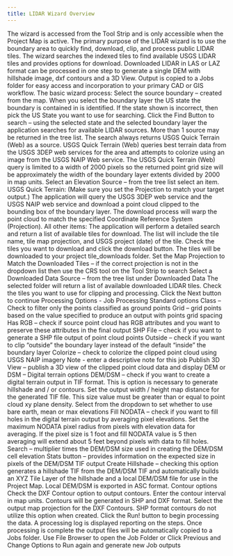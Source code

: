 ```yaml
---
title: LIDAR Wizard Overview
---
```

			
The wizard is accessed from the Tool Strip and is only accessible when the Project Map is active. The primary purpose of the LIDAR wizard is to use the boundary area to quickly find, download, clip, and process public LIDAR tiles. The wizard searches the indexed tiles to find available USGS LIDAR tiles and provides options for download. Downloaded LIDAR in LAS or LAZ format can be processed in one step to generate a single DEM with hillshade image, dxf contours and a 3D View. Output is copied to a Jobs folder for easy access and incorporation to your primary CAD or GIS workflow. The basic wizard process:    Select the source boundary – created from the map. When you select the boundary layer the US state the boundary is contained in is identified. If the state shown is incorrect, then pick the US State you want to use for searching. Click the Find Button to search – using the selected state and the selected boundary layer the application searches for available LIDAR sources. More than 1 source may be returned in the tree list. The search always returns USGS Quick Terrain (Web) as a source. USGS Quick Terrain (Web) queries best terrain data from the USGS 3DEP web services for the area and attempts to colorize using an image from the USGS NAIP Web service. The USGS Quick Terrain (Web) query is limited to a width of 2000 pixels so the returned point grid size will be approximately the width of the boundary layer extents divided by 2000 in map units.  Select an Elevation Source – from the tree list select an item.  USGS Quick Terrain: (Make sure you set the Projection to match your target output.) The application will query the USGS 3DEP web service and the USGS NAIP web service and download a point cloud clipped to the bounding box of the boundary layer. The download process will warp the point cloud to match the specified Coordinate Reference System (Projection).  All other items: The application will perform a detailed search and return a list of available tiles for download. The list will include the tile name, tile map projection, and USGS project (date) of the tile. Check the tiles you want to download and click the download button. The tiles will be downloaded to your project tile_downloads folder. Set the Map Projection to Match the Downloaded Tiles – if the correct projection is not in the dropdown list then use the CRS tool on the Tool Strip to search Select a Downloaded Data Source – from the tree list under Downloaded Data The selected folder will return a list of available downloaded LIDAR tiles. Check the tiles you want to use for clipping and processing. Click the Next button to continue Processing Options -     Job Processing Standard options Class – Check to filter only the points classified as ground points Grid – grid points based on the value specified to produce an output with points grid spacing Has RGB – check if source point cloud has RGB attributes and you want to preserve these attributes in the final output SHP File – check if you want to generate a SHP file output of point cloud points Outside – check if you want to clip “outside” the boundary layer instead of the default “inside” the boundary layer  Colorize – check to colorize the clipped point cloud using USGS NAIP imagery  Note - enter a descriptive note for this job Publish 3D View – publish a 3D view of the clipped point cloud data and display  DEM or DSM – Digital terrain options DEM/DSM – check if you want to create a digital terrain output in TIF format. This is option is necessary to generate hillshade and / or contours.  Set the output width / height map distance for the generated TIF file.  This size value must be greater than or equal to point cloud xy plane density. Select from the dropdown to set whether to use bare earth, mean or max elevations  Fill NODATA – check if you want to fill holes in the digital terrain output by averaging pixel elevations. Set the maximum NODATA pixel radius from pixels with elevation data for averaging. If the pixel size is 1 foot and fill NODATA value is 5 then averaging will extend about 5 feet beyond pixels with data to fill holes.  Search – multiplier times the DEM/DSM size used in creating the DEM/DSM cell elevation  Stats button – provides information on the expected size in pixels of the DEM/DSM TIF output  Create Hillshade – checking this option generates a hillshade TIF from the DEM/DSM TIF and automatically builds an XYZ Tile Layer of the hillshade and a local DEM/DSM file for use in the Project Map. Local DEM/DSM is exported in ASC format. Contour options  Check the DXF Contour option to output contours. Enter the contour interval in map units. Contours will be generated in SHP and DXF format. Select the output map projection for the DXF Contours. SHP format contours do not utilize this option when created. Click the Run! button to begin processing the data. A processing log is displayed reporting on the steps. Once processing is complete the output files will be automatically copied to a Jobs folder. Use File Browser to open the Job Folder or Click Previous and Change Options to Run again and generate new Job outputs 